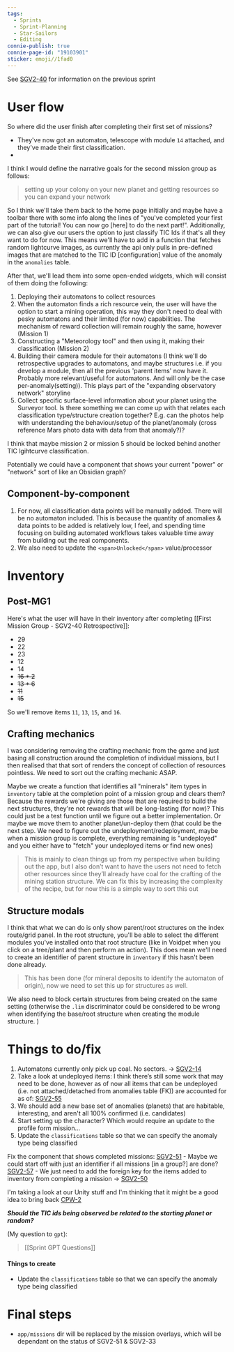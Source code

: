```yaml
---
tags:
  - Sprints
  - Sprint-Planning
  - Star-Sailors
  - Editing
connie-publish: true
connie-page-id: "19103901"
sticker: emoji//1fad0
---
```

See [SGV2-40](obsidian://open?vault=Liam's%20vault&file=07%20Development%2FRetrospectives%2FFirst%20Mission%20Group%20-%20SGV2-40%20Retrospective) for information on the previous sprint

# User flow
So where did the user finish after completing their first set of missions?
* They've now got an automaton, telescope with module `14` attached, and they've made their first classification.
* 

I think I would define the narrative goals for the second mission group as follows:
> setting up your colony on your new planet and getting resources so you can expand your network

So I think we'll take them back to the home page initially and maybe have a toolbar there with some info along the lines of "you've completed your first part of the tutorial! You can now go [here] to do the next part!". Additionally, we can also give our users the option to just classify TIC Ids if that's all they want to do for now. This means we'll have to add in a function that fetches random lightcurve images, as currently the api only pulls in pre-defined images that are matched to the TIC ID [configuration] value of the anomaly in the `anomalies` table.

After that, we'll lead them into some open-ended widgets, which will consist of them doing the following:
1. Deploying their automatons to collect resources
2. When the automaton finds a rich resource vein, the user will have the option to start a mining operation, this way they don't need to deal with pesky automatons and their limited (for now) capabilities. The mechanism of reward collection will remain roughly the same, however (Mission 1)
3.  Constructing a "Meteorology tool" and then using it, making their classification (Mission 2)
4. Building their camera module for their automatons 
		(I think we'll do retrospective upgrades to automatons, and maybe structures i.e. if you develop a module, then all the previous 'parent items' now have it. Probably more relevant/useful for automatons. And will only be the case per-anomaly(setting)). This plays part of the "expanding observatory network" storyline
5. Collect specific surface-level information about your planet using the Surveyor tool. 
		Is there something we can come up with that relates each classification type/structure creation together? E.g. can the photos help with understanding the behaviour/setup of the planet/anomaly (cross reference Mars photo data with data from that anomaly?)?

I think that maybe mission 2 or mission 5 should be locked behind another TIC lgihtcurve classification.

Potentially we could have a component that shows your current "power" or "network" sort of like an Obsidian graph?

## Component-by-component
1. For now, all classification data points will be manually added. There will be no automaton included. This is because the quantity of anomalies & data points to be added is relatively low, I feel, and spending time focusing on building automated workflows takes valuable time away from building out the real components.
2. We also need to update the `<span>Unlocked</span>` value/processor

# Inventory
## Post-MG1
Here's what the user will have in their inventory after completing [[First Mission Group - SGV2-40 Retrospective]]:
* 29
* 22
* 23
* 12
* 14
* ~~16 * 2~~
* ~~13 * 6~~
* ~~11~~
* ~~15~~

So we'll remove items `11`, `13`, `15`, and `16`.

## Crafting mechanics
I was considering removing the crafting mechanic from the game and just basing all construction around the completion of individual missions, but I then realised that that sort of renders the concept of collection of resources pointless.
We need to sort out the crafting mechanic ASAP.

Maybe we create a function that identifies all "minerals" item types in `inventory` table at the completion point of a mission group and clears them? Because the rewards we're giving are those that are required to build the next structures, they're not rewards that will be long-lasting (for now)?
This could just be a test function until we figure out a better implementation. Or maybe we move them to another planet/un-deploy them (that could be the next step. We need to figure out the undeployment/redeployment, maybe when a mission group is complete, everything remaining is "undeployed" and you either have to "fetch" your undeployed items or find new ones)

> This is mainly to clean things up from my perspective when building out the app, but I also don’t want to have the users not need to fetch other resources since they’ll already have coal for the crafting of the mining station structure. We can fix this by increasing the complexity of the recipe, but for now this is a simple way to sort this out

## Structure modals
I think that what we can do is only show parent/root structures on the index route/grid panel. In the root structure, you'll be able to select the different modules you've installed onto that root structure (like in Voidpet when you click on a tree/plant and then perform an action).
This does mean we'll need to create an identifier of parent structure in `inventory` if this hasn't been done already.
> This has been done (for mineral deposits to identify the automaton of origin), now we need to set this up for structures as well.

We also need to block certain structures from being created on the same setting (otherwise the `.lim` discriminator could be considered to be wrong when identifying the base/root structure when creating the module structure. )
# Things to do/fix
1. Automatons currently only pick up coal. No sectors. → [SGV2-14](https://signalk.atlassian.net/browse/SGV2-14) 
2. Take a look at undeployed items: I think there’s still some work that may need to be done, however as of now all items that can be undeployed (i.e. not attached/detached from anomalies table (FK)) are accounted for as of: [SGV2-55](https://signalk.atlassian.net/jira/software/projects/SGV2/boards/8?selectedIssue=SGV2-55)
3. We should add a new base set of anomalies (planets) that are habitable, interesting, and aren't all 100% confirmed (i.e. candidates)
4. Start setting up the character? Which would require an update to the profile form mission...
5. Update the `classifications` table so that we can specify the anomaly type being classified 

Fix the component that shows completed missions: [SGV2-51](https://signalk.atlassian.net/jira/software/projects/SGV2/boards/8?selectedIssue=SGV2-51)
    - Maybe we could start off with just an identifier if all missions [in a group?] are done? [SGV2-57](https://signalk.atlassian.net/jira/software/projects/SGV2/boards/8?selectedIssue=SGV2-57)
    -  We just need to add the foreign key for the items added to inventory from completing a mission → [SGV2-50](https://signalk.atlassian.net/browse/SGV2-50)

I'm taking a look at our Unity stuff and I'm thinking that it might be a good idea to bring back [CPW-2](https://signalk.atlassian.net/jira/software/projects/CPW/boards/1?selectedIssue=CPW-2) 

***Should the TIC ids being observed be related to the starting planet or random?***


(My question to `gpt`):
> [[Sprint GPT Questions]]



#### Things to create
* Update the `classifications` table so that we can specify the anomaly type being classified

# Final steps
* `app/missions` dir will be replaced by the mission overlays, which will be dependant on the status of SGV2-51 & SGV2-33